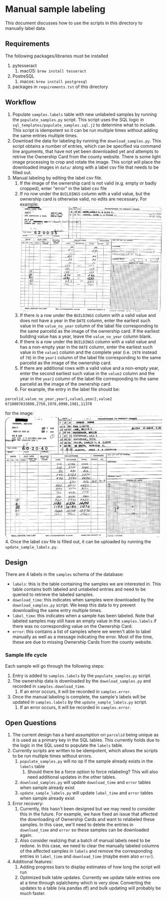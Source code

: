 # Manual sample labeling

This document discusses how to use the scripts in this directory to manually label data.

## Requirements

The following packages/libraries must be installed

1. pytesseract
   1. macOS: `brew install tesseract`
2. PostreSQL
   1. macos: `brew install postgresql`
3. packages in `requirements.txt` of this directory

## Workflow

1. Populate `samples.labels` table with new unlabeled samples by running the `populate_samples.py` script. This script uses the SQL logic in `sql_templates/populate_samples.sql.j2` to determine what to include. This script is idempotent so it can be run multiple times without adding the same entries multiple times.
2. Download the data for labeling by running the `download_samples.py`. This script obtains a number of entries, which can be specified via command line arguments, that have not yet been downloaded yet and attempts to retrive the Ownership Card from the county website. There is some light image processing to crop and rotate the image. This script will place the downloaded images in `data/` along with a label csv file that needs to be filled out.
3. Manual labeling by editing the label csv file.
   1. If the image of the ownership card is not valid (e.g. empty or badly cropped), enter "error" in the label csv file
   2. If no row under the `BUILDINGS` column with a valid value, but the ownership card is otherwise valid, no edits are necessary. For example:
   ![Empty Building Values](examples/6200092011000.jpg)
   3. If there is a row under the `BUILDINGS` column with a valid value and does not have a year in the `DATE` column, enter the earliest such value in the `value_no_year` column of the label file corresponding to the same parcelid as the image of the ownership card. If the earliest building value has a year, leave the `value_no_year` column blank.
   4. If there is a row under the `BUILDINGS` column with a valid value and has a non-empty year in the `DATE` column, enter the earliest such value in the `value1` column and the complete year (i.e. `1978` instead of `78`) in the `year1` column of the label file corresponding to the same parcelid as the image of the ownership card.
   5. If there are additional rows with a valid value and a non-empty year, enter the second earliest such value in the `value2` column and the year in the `year2` column of the label file corresponding to the same parcelid as the image of the ownership card.
   6. For example, the entry in the label file should be:

```
parcelid,value_no_year,year1,value1,year2,value2
6710007033800,2750,1978,8990,1981,11370
```

   for the image:
   ![Ownership Card 1](examples/6710007033800.jpg)
4. Once the label csv file is filled out, it can be uploaded by running the `update_sample_labels.py`.

## Design

There are 4 labels in the `samples` schema of the database:

- `labels`: this is the table containing the samples we are interested in. This table contains both labeled and unlabeled entries and need to be queried to retrieve the labeled samples.
- `download_time`: this indicates when samples were downloaded by the `download_samples.py` script. We keep this data to try prevent downloading the same entry multiple times.
- `label_time`: this indicates when a sample has been labeled. Note that labeled samples may still have an empty value in the `samples.labels` if there was no corresponding value on the Ownership Card.
- `error`: this contains a list of samples where we weren't able to label manually as well as a message indicating the error. Most of the time, these are due to missing Ownership Cards from the county website.

### Sample life cycle

Each sample will go through the following steps:

1. Entry is added to `samples.labels` by the `populate_samples.py` script.
2. The ownership data is downloaded by the `download_samples.py` and recorded in `samples.download_time`.
   1. If an error occurs, it will be recorded in `samples.error`.
3. Once the manual labeling is complete, the sample's labels will be updated in `samples.labels` by the `update_sample_labels.py` script.
   1. If an error occurs, it will be recorded in `samples.error`.

## Open Questions

1. The current design has a hard assumption on `parcelid` being unique as it is used as a primary key in the SQL tables. This currently holds due to the logic in the SQL used to populate the `labels` table.
2. Currently scripts are written to be idempotent, which allows the scripts to be run multiple times without errors.
   1. `populate_samples.py` will no op if the sample already exists in the `labels` table
      1. Should there be a force option to force relabeling? This will also need additional updates in the other tables.
   2. `download_samples.py` will update `download_time` and `error` tables when sample already exist
   3. `update_sample_labels.py` will update `label_time` and `error` tables when sample already exist
3. Error recovery:
   1. Currently, this hasn't been designed but we may need to consider this in the future. For example, we have fixed an issue that affected the downloading of Ownership Cards and want to relabeled these samples. In this case, we'll need to delete the entries in `download_time` and `error` so these samples can be downloaded again.
   2. Also consider realizing that a batch of manual labels need to be redone. In this case, we need to clear the manually labeled columns of the affected samples in `labels` and remove the corresponding entries in `label_time` and `download_time` (maybe even also `error`).
4. Additional features:
   1. Adding progress bars to display estimates of how long the script will run
   2. Optimized bulk table updates. Currently we update table entries one at a time through sqlalchemy which is very slow. Converting the updates to a table (via pandas df) and bulk updating will probably be much faster.